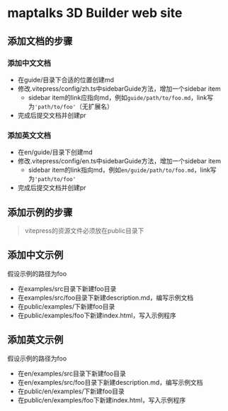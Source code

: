 # maptalks 3D Builder web site

## 添加文档的步骤
### 添加中文文档
* 在guide/目录下合适的位置创建md
* 修改.vitepress/config/zh.ts中sidebarGuide方法，增加一个sidebar item
  * sidebar item的link应指向md，例如```guide/path/to/foo.md```，link写为```'path/to/foo'```（无扩展名）
* 完成后提交文档并创建pr

### 添加英文文档
* 在en/guide/目录下创建md
* 修改.vitepress/config/en.ts中sidebarGuide方法，增加一个sidebar item
  * sidebar item的link指向md，例如```en/guide/path/to/foo.md```，link写为```'path/to/foo'```
* 完成后提交文档并创建pr

## 添加示例的步骤

> vitepress的资源文件必须放在public目录下

## 添加中文示例
假设示例的路径为foo
* 在examples/src目录下新建foo目录
* 在examples/src/foo目录下新建description.md，编写示例文档
* 在public/examples/下新建foo目录
* 在public/examples/foo下新建index.html，写入示例程序

## 添加英文示例
假设示例的路径为foo
* 在en/examples/src目录下新建foo目录
* 在en/examples/src/foo目录下新建description.md，编写示例文档
* 在public/en/examples/下新建foo目录
* 在public/en/examples/foo下新建index.html，写入示例程序
